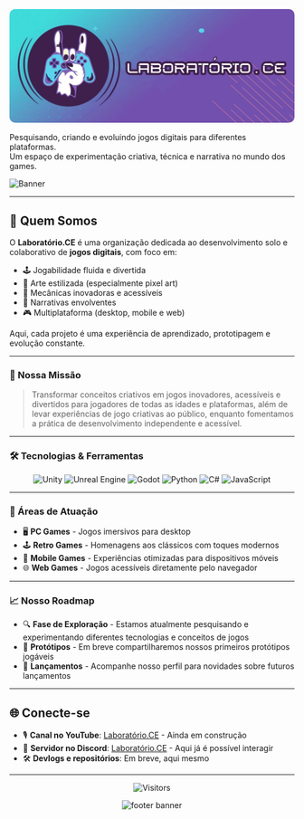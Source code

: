 <p align="center">
  <img src="assets/Banner-LabCE.jpg" alt="Laboratório.CE Banner" style="border-radius: 10px;" />
</p>

<p align="left">
  Pesquisando, criando e evoluindo jogos digitais para diferentes plataformas.<br>
  Um espaço de experimentação criativa, técnica e narrativa no mundo dos games.
</p>


![Banner](https://img.shields.io/badge/Laboratório.CE-Game%20Development-blue?style=for-the-badge&logo=gamepad)

---
## 🚀 Quem Somos


O **Laboratório.CE** é uma organização dedicada ao desenvolvimento solo e colaborativo de **jogos digitais**, com foco em:

- 🕹️ Jogabilidade fluida e divertida
- 🎨 Arte estilizada (especialmente pixel art)
- 🧠 Mecânicas inovadoras e acessíveis
- 📘 Narrativas envolventes
- 🎮 Multiplataforma (desktop, mobile e web)

Aqui, cada projeto é uma experiência de aprendizado, prototipagem e evolução constante.

---

### 🎯 Nossa Missão

> Transformar conceitos criativos em jogos inovadores, acessíveis e divertidos para jogadores de todas as idades e plataformas, além de levar experiências de jogo criativas ao público, enquanto fomentamos a prática de desenvolvimento independente e acessível.

---

### 🛠️ Tecnologias & Ferramentas

<div align="center">
  
![Unity](https://img.shields.io/badge/Unity-000000?style=for-the-badge&logo=unity&logoColor=white)
![Unreal Engine](https://img.shields.io/badge/Unreal_Engine-313131?style=for-the-badge&logo=unreal-engine&logoColor=white)
![Godot](https://img.shields.io/badge/Godot-478CBF?style=for-the-badge&logo=godot-engine&logoColor=white)
![Python](https://img.shields.io/badge/Python-3776AB?style=for-the-badge&logo=python&logoColor=white)
![C#](https://img.shields.io/badge/C%23-239120?style=for-the-badge&logo=c-sharp&logoColor=white)
![JavaScript](https://img.shields.io/badge/JavaScript-F7DF1E?style=for-the-badge&logo=javascript&logoColor=black)

</div>

---

### 🎲 Áreas de Atuação

- 🖥️ **PC Games** - Jogos imersivos para desktop
- 🕹️ **Retro Games** - Homenagens aos clássicos com toques modernos
- 📱 **Mobile Games** - Experiências otimizadas para dispositivos móveis
- 🌐 **Web Games** - Jogos acessíveis diretamente pelo navegador

---

### 📈 Nosso Roadmap

- 🔍 **Fase de Exploração** - Estamos atualmente pesquisando e experimentando diferentes tecnologias e conceitos de jogos
- 🧪 **Protótipos** - Em breve compartilharemos nossos primeiros protótipos jogáveis
- 🚀 **Lançamentos** - Acompanhe nosso perfil para novidades sobre futuros lançamentos

---

<div align="justify">
  
## 🌐 Conecte-se

- 🎙️ **Canal no YouTube**: [Laboratório.CE](#) - Ainda em construção
- 🧪 **Servidor no Discord**: [Laboratório.CE](https://discord.gg/hG9X3Ga6Zm) - Aqui já é possível interagir
- 🛠️ **Devlogs e repositórios**: Em breve, aqui mesmo

</div>

---

<div align="center">
  
![Visitors](https://visitor-badge.laobi.icu/badge?page_id=laboratorio-ce.profile)

</div>

<p align="center">
  <img src="https://capsule-render.vercel.app/api?type=waving&color=gradient&height=150&section=footer&text=Boas-vindas%20ao%20Laborat%C3%B3rio&fontSize=25&fontColor=ffffff" alt="footer banner">
</p>
